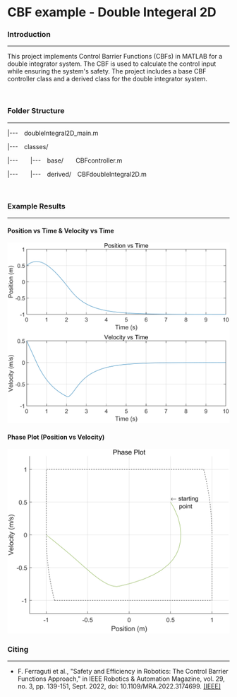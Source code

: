 # CBF example - Double Integeral 2D



### Introduction
---
This project implements Control Barrier Functions (CBFs) in MATLAB for a double integrator system. 
The CBF is used to calculate the control input while ensuring the system's safety. 
The project includes a base CBF controller class and a derived class for the double integrator system.

<br/>

### Folder Structure
---
|--- doubleIntegral2D_main.m

|--- classes/

|---  |--- base/  CBFcontroller.m

|---  |--- derived/ CBFdoubleIntegral2D.m

<br/>

### Example Results
---
#### Position vs Time & Velocity vs Time
<img src = "https://github.com/yeongdg/CBF-doubleIntegeral2D/blob/main/img/time_PosVel_doubleIntegral2D.jpg">

#### Phase Plot (Position vs Velocity)
<img src = "https://github.com/yeongdg/CBF-doubleIntegeral2D/blob/main/img/pos_vel_doubleIntegral2D.jpg">

<br/>

### Citing
---
* F. Ferraguti et al., "Safety and Efficiency in Robotics: The Control Barrier Functions Approach," in IEEE Robotics & Automation Magazine, vol. 29, no. 3, pp. 139-151, Sept. 2022, doi: 10.1109/MRA.2022.3174699. [[IEEE]](https://ieeexplore.ieee.org/abstract/document/9788028)
